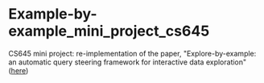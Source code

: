 # Example-by-example_mini_project_cs645
CS645 mini project: re-implementation of the paper, "Explore-by-example: an automatic query steering framework for interactive data exploration" ([here](http://people.cs.umass.edu/~yanlei/publications/sigmod2014-explore.pdf))
